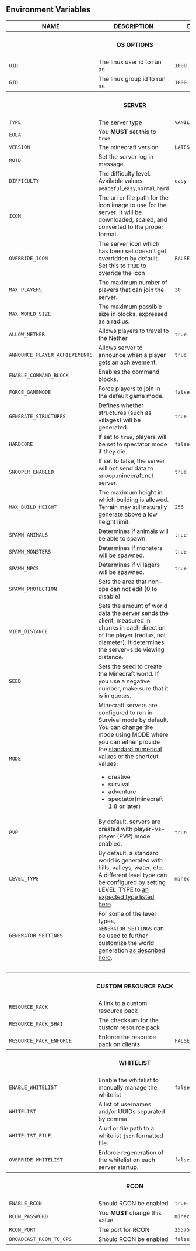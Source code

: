 
## Environment Variables


<table>
    <thead>
        <tr>
            <th>NAME</th>
            <th>DESCRIPTION</th>
            <th>DEFAULT</th>
            <th>REQUIRED</th>
        </tr>
    </thead>
    <tbody>
        <tr>
            <th colspan="4"><h4><strong>OS OPTIONS</strong></h4></th>
        </tr>
        <tr>
            <td><code>UID</code></td>
            <td>The linux user id to run as</td>
            <td><code>1000</code></td>
            <td>⬜️</td>
        </tr>
        <tr>
            <td><code>GID</code></td>
            <td>The linux group id to run as</td>
            <td><code>1000</code></td>
            <td>⬜️</td>
        </tr>
        <tr>
            <th colspan="4"><h4><strong>SERVER</strong></h4></th>
        </tr>
        <tr>
            <td><code>TYPE</code></td>
            <td>The server <a href="java/server-types/">type</a></td>
            <td><code>VANILLA</code></td>
            <td>⬜️</td>
        </tr>
        <tr>
            <td><code>EULA</code></td>
            <td>You <strong>MUST</strong> set this to <code>true</code></td>
            <td><code>&nbsp;</code></td>
            <td>✅</td>
        </tr>
        <tr>
            <td><code>VERSION</code></td>
            <td>The minecraft version</td>
            <td><code>LATEST</code></td>
            <td>⬜️</td>
        </tr>
        <tr>
            <td><code>MOTD</code></td>
            <td>Set the server log in message.</td>
            <td><code></code></td>
            <td>⬜️</td>
        </tr>
        <tr>
            <td><code>DIFFICULTY</code></td>
            <td>The difficulty level. Available values: <code>peaceful</code>,<code>easy</code>,<code>normal</code>,<code>hard</code></td>
            <td><code>easy</code></td>
            <td>⬜️</td>
        </tr>
        <tr>
            <td><code>ICON</code></td>
            <td>The url or file path for the icon image to use for the server. It will be downloaded, scaled, and converted to the proper format.</td>
            <td><code></code></td>
            <td>⬜️</td>
        </tr>
        <tr>
            <td><code>OVERRIDE_ICON</code></td>
            <td>The server icon which has been set doesn't get overridden by default. Set this to <code>TRUE</code> to override the icon</td>
            <td><code>FALSE</code></td>
            <td>⬜️</td>
        </tr>
        <tr>
            <td><code>MAX_PLAYERS</code></td>
            <td>The maximum number of players that can join the server.</td>
            <td><code>20</code></td>
            <td>⬜️</td>
        </tr>
        <tr>
            <td><code>MAX_WORLD_SIZE</code></td>
            <td>The maximum possible size in blocks, expressed as a radius.</td>
            <td><code></code></td>
            <td>⬜️</td>
        </tr>
        <tr>
            <td><code>ALLOW_NETHER</code></td>
            <td>Allows players to travel to the Nether</td>
            <td><code>true</code></td>
            <td>⬜️</td>
        </tr>
        <tr>
            <td><code>ANNOUNCE_PLAYER_ACHIEVEMENTS</code></td>
            <td>Allows server to announce when a player gets an achievement.</td>
            <td><code>true</code></td>
            <td>⬜️</td>
        </tr>
        <tr>
            <td><code>ENABLE_COMMAND_BLOCK</code></td>
            <td>Enables the command blocks.</td>
            <td><code></code></td>
            <td>⬜️</td>
        </tr>
        <tr>
            <td><code>FORCE_GAMEMODE</code></td>
            <td>Force players to join in the default game mode.</td>
            <td><code>false</code></td>
            <td>⬜️</td>
        </tr>
        <tr>
            <td><code>GENERATE_STRUCTURES</code></td>
            <td>Defines whether structures (such as villages) will be generated.</td>
            <td><code>true</code></td>
            <td>⬜️</td>
        </tr>
        <tr>
            <td><code>HARDCORE</code></td>
            <td>If set to <code>true</code>, players will be set to spectator mode if they die.</td>
            <td><code>false</code></td>
            <td>⬜️</td>
        </tr>
        <tr>
            <td><code>SNOOPER_ENABLED</code></td>
            <td>If set to false, the server will not send data to snoop.minecraft.net server.</td>
            <td><code>true</code></td>
            <td>⬜️</td>
        </tr>
        <tr>
            <td><code>MAX_BUILD_HEIGHT</code></td>
            <td>The maximum height in which building is allowed. Terrain may still naturally generate above a low height limit.</td>
            <td><code>256</code></td>
            <td>⬜️</td>
        </tr>
        <tr>
            <td><code>SPAWN_ANIMALS</code></td>
            <td>Determines if animals will be able to spawn.</td>
            <td><code>true</code></td>
            <td>⬜️</td>
        </tr>
        <tr>
            <td><code>SPAWN_MONSTERS</code></td>
            <td>Determines if monsters will be spawned.</td>
            <td><code>true</code></td>
            <td>⬜️</td>
        </tr>
        <tr>
            <td><code>SPAWN_NPCS</code></td>
            <td>Determines if villagers will be spawned.</td>
            <td><code>true</code></td>
            <td>⬜️</td>
        </tr>
        <tr>
            <td><code>SPAWN_PROTECTION</code></td>
            <td>Sets the area that non-ops can not edit (0 to disable)</td>
            <td><code></code></td>
            <td>⬜️</td>
        </tr>
        <tr>
            <td><code>VIEW_DISTANCE</code></td>
            <td>Sets the amount of world data the server sends the client, measured in chunks in each direction of the player (radius, not diameter). It determines the server-side viewing distance.</td>
            <td><code></code></td>
            <td>⬜️</td>
        </tr>
        <tr>
            <td><code>SEED</code></td>
            <td>Sets the seed to create the Minecraft world. If you use a negative number, make sure that it is in quotes.</td>
            <td><code></code></td>
            <td>⬜️</td>
        </tr>
        <tr>
            <td><code>MODE</code></td>
            <td>Minecraft servers are configured to run in Survival mode by default. You can change the mode using MODE where you can either provide the <a href="http://minecraft.gamepedia.com/Game_mode#Game_modes">standard numerical values</a> or the shortcut values:<br />
            <ul>
                <li>creative</li>
                <li>survival</li>
                <li>adventure</li>
                <li>spectator(minecraft 1.8 or later)</li>
            </ul></td>
            <td><code></code></td>
            <td>⬜️</td>
        </tr>
        <tr>
            <td><code>PVP</code></td>
            <td>By default, servers are created with player-vs-player (PVP) mode enabled.</td>
            <td><code>true</code></td>
            <td>⬜️</td>
        </tr>
        <tr>
            <td><code>LEVEL_TYPE</code></td>
            <td>By default, a standard world is generated with hills, valleys, water, etc. A different level type can be configured by setting LEVEL_TYPE to <a href="https://minecraft.fandom.com/wiki/Server.properties#level-type">an expected type listed here</a>.
            </td>
            <td><code>minecraft:default</code></td>
            <td>⬜️</td>
        </tr>
        <tr>
            <td><code>GENERATOR_SETTINGS</code></td>
            <td>For some of the level types, <code>GENERATOR_SETTINGS</code> can be used to further customize the world generation <a href="https://minecraft.fandom.com/wiki/Server.properties#generator-settings">as described here</a>.</td>
            <td><code></code></td>
            <td>⬜️</td>
        </tr>
        <tr>
            <td><code></code></td>
            <td></td>
            <td><code></code></td>
            <td>⬜️</td>
        </tr>
        <tr>
            <th colspan="4"><h4><strong>CUSTOM RESOURCE PACK</strong></h4></th>
        </tr>
        <tr>
            <td><code>RESOURCE_PACK</code></td>
            <td>A link to a custom resource pack</td>
            <td><code></code></td>
            <td>⬜️</td>
        </tr>
        <tr>
            <td><code>RESOURCE_PACK_SHA1</code></td>
            <td>The checksum for the custom resource pack</td>
            <td><code></code></td>
            <td>⬜️</td>
        </tr>
        <tr>
            <td><code>RESOURCE_PACK_ENFORCE</code></td>
            <td>Enforce the resource pack on clients</td>
            <td><code>FALSE</code></td>
            <td>⬜️</td>
        </tr>
        <tr>
            <th colspan="4"><h4><strong>WHITELIST</strong></h4></th>
        </tr>
        <tr>
            <td><code>ENABLE_WHITELIST</code></td>
            <td>Enable the whitelist to manually manage the whitelist</td>
            <td><code>false</code></td>
            <td>⬜️</td>
        </tr>
        <tr>
            <td><code>WHITELIST</code></td>
            <td>A list of usernames and/or UUIDs separated by comma</td>
            <td><code></code></td>
            <td>⬜️</td>
        </tr>
        <tr>
            <td><code>WHITELIST_FILE</code></td>
            <td>A url or file path to a whitelist <code>json</code> formatted file.</td>
            <td><code></code></td>
            <td>⬜️</td>
        </tr>
        <tr>
            <td><code>OVERRIDE_WHITELIST</code></td>
            <td>Enforce regeneration of the whitelist on each server startup.</td>
            <td><code>false</code></td>
            <td>⬜️</td>
        </tr>
        <tr>
            <th colspan="4"><h4><strong>RCON</strong></h4></th>
        </tr>
        <tr>
            <td><code>ENABLE_RCON</code></td>
            <td>Should RCON be enabled</td>
            <td><code>true</code></td>
            <td>⬜️</td>
        </tr>
        <tr>
            <td><code>RCON_PASSWORD</code></td>
            <td>You <strong>MUST</strong> change this value</td>
            <td><code>minecraft</code></td>
            <td>✅</td>
        </tr>
        <tr>
            <td><code>RCON_PORT</code></td>
            <td>The port for RCON</td>
            <td><code>25575</code></td>
            <td>⬜️</td>
        </tr>
        <tr>
            <td><code>BROADCAST_RCON_TO_OPS</code></td>
            <td>Should RCON be enabled</td>
            <td><code>false</code></td>
            <td>⬜️</td>
        </tr>
    </tbody>
</table>

<!-- <tr>
    <th colspan="4"><h4><strong></strong></h4></th>
</tr> -->
<!-- <tr>
    <td><code></code></td>
    <td></td>
    <td><code></code></td>
    <td>⬜️</td>
</tr> -->
